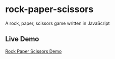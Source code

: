 # rock-paper-scissors
A rock, paper, scissors game written in JavaScript

## Live Demo
[Rock Paper Scissors Demo]('https://griffinamaral98.github.io/rock-paper-scissors/')
